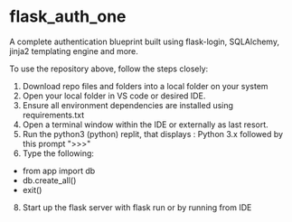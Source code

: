 # flask_auth_one

A complete authentication blueprint built using flask-login, SQLAlchemy, jinja2 templating engine and more. 

To use the repository above, follow the steps closely: 

1. Download repo files and folders into a local folder on your system 
2. Open your local folder in VS code or desired IDE. 
3. Ensure all environment dependencies are installed using requirements.txt 
4. Open a terminal window within the IDE or externally as last resort. 
5. Run the python3 (python) replit, that displays : Python 3.x followed by this prompt ">>>"
6. Type the following:
- from app import db
- db.create_all()
- exit()
8. Start up the flask server with flask run or by running from IDE
